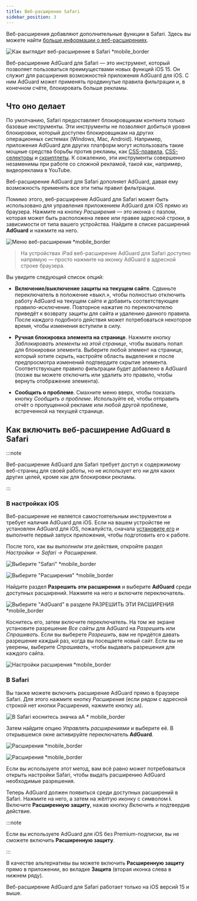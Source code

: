 ```yaml
---
title: Веб-расширение Safari
sidebar_position: 3
---
```


Веб-расширения добавляют дополнительные функции в Safari. Здесь вы можете найти [больше информации о веб-расширениях](https://developer.apple.com/documentation/safariservices/safari_web_extensions).

![Как выглядит веб-расширение в Safari *mobile_border](https://cdn.adtidy.org/public/Adguard/kb/iOS/webext/menu_ru.png)

Веб-расширение AdGuard для Safari — это инструмент, который позволяет пользоваться преимуществами новых функций iOS 15. Он служит для расширения возможностей приложения AdGuard для iOS. С ним AdGuard может применять продвинутые правила фильтрации и, в конечном счёте, блокировать больше рекламы.

## Что оно делает

По умолчанию, Safari предоставляет блокировщикам контента только базовые инструменты. Эти инструменты не позволяют добиться уровня блокировки, который доступен блокировщикам на других операционных системах (Windows, Mac, Android). Например, приложения AdGuard для других платформ могут использовать такие мощные средства борьбы против рекламы, как [CSS-правила](/general/ad-filtering/create-own-filters#cosmetic-css-rules), [CSS-селекторы](/general/ad-filtering/create-own-filters#extended-css-selectors) и [скриптлеты](/general/ad-filtering/create-own-filters#scriptlets). К сожалению, эти инструменты совершенно незаменимы при работе со сложной рекламой, такой как, например, видеореклама в YouTube.

Веб-расширение AdGuard для Safari дополняет AdGuard, давая ему возможность применять все эти типы правил фильтрации.

Помимо этого, веб-расширение AdGuard для Safari может быть использовано для управления приложением AdGuard для iOS прямо из браузера. Нажмите на кнопку *Расширения* — это иконка с пазлом, которая может быть расположена левее или правее адресной строки, в зависимости от типа вашего устройства. Найдите в списке расширений **AdGuard** и нажмите на него.

![Меню веб-расширения *mobile_border](https://cdn.adtidy.org/public/Adguard/kb/iOS/webext/ext_adguard_ru.png)
> На устройствах iPad веб-расширение AdGuard для Safari доступно напрямую — просто нажмите на иконку AdGuard в адресной строке браузера.

Вы увидите следующий список опций:

- **Включение/выключение защиты на текущем сайте**. Сдвиньте переключатель в положение «выкл.», чтобы полностью отключить работу AdGuard на текущем сайте и добавить соответствующее правило-исключение. Повторное нажатие по переключателю приведёт к возврату защиты для сайта и удалению данного правила. После каждого подобного действия может потребоваться некоторое время, чтобы изменения вступили в силу.

- **Ручная блокировка элемента на странице**. Нажмите кнопку *Заблокировать элементы на этой странице*, чтобы вызвать попап для блокировки элемента. Выберите любой элемент на странице, который хотите скрыть, настройте область выделения и после предпросмотра изменений подтвердите скрытие элемента. Соответствующее правило фильтрации будет добавлено в AdGuard (позже вы можете отключить или удалить это правило, чтобы вернуть отображение элемента).

- **Сообщить о проблеме**. Смахните меню вверх, чтобы показать кнопку *Сообщить о проблеме*. Используйте её, чтобы отправить отчёт о пропущенной рекламе или любой другой проблеме, встреченной на текущей странице.

## Как включить веб-расширение AdGuard в Safari

:::note

Веб-расширение AdGuard для Safari требует доступ к содержимому веб-страниц для своей работы, но не использует его ни для каких других целей, кроме как для блокировки рекламы.

:::

### В настройках iOS

Веб-расширение не является самостоятельным инструментом и требует наличия AdGuard для iOS. Если на вашем устройстве не установлен AdGuard для iOS, пожалуйста, сначала [установите его](../installation) и выполните первый запуск приложения, чтобы подготовить его к работе.

После того, как вы выполнили эти действия, откройте раздел *Настройки → Safari → Расширения*.

![Выберите "Safari" *mobile_border](https://cdn.adtidy.org/public/Adguard/kb/iOS/webext/settings1_ru.png)

![Выберите "Расширения" *mobile_border](https://cdn.adtidy.org/public/Adguard/kb/iOS/webext/settings2_ru.png)

Найдите раздел **Разрешить эти расширения** и выберите **AdGuard** среди доступных расширений. Нажмите на него и включите переключатель.

![Выберите "AdGuard" в разделе РАЗРЕШИТЬ ЭТИ РАСШИРЕНИЯ *mobile_border](https://cdn.adtidy.org/public/Adguard/kb/iOS/webext/settings3_ru.png)

Коснитесь его, затем включите переключатель. На том же экране установите разрешение *Все сайты* для AdGuard на *Разрешить* или *Спрашивать*. Если вы выберете *Разрешить*, вам не придётся давать разрешение каждый раз, когда вы посещаете новый сайт. Если вы не уверены, выберите *Спрашивать*, чтобы выдавать разрешения для каждого сайта.

![Настройки расширения *mobile_border](https://cdn.adtidy.org/public/Adguard/kb/iOS/webext/settings4_ru.png)

### В Safari

Вы также можете включить расширение AdGuard прямо в браузере Safari. Для этого нажмите кнопку *Расширения* (если рядом с адресной строкой нет кнопки Расширения, нажмите кнопку `aA`).

![В Safari коснитесь значка aA * mobile_border](https://cdn.adtidy.org/public/Adguard/kb/iOS/webext/safari1_ru.png)

Затем найдите опцию *Управлять расширениями* и выберите её. В открывшемся окне активируйте переключатель **AdGuard**.

![Расширения *mobile_border](https://cdn.adtidy.org/public/Adguard/kb/iOS/webext/safari2_ru.png)

![Расширения *mobile_border](https://cdn.adtidy.org/public/Adguard/kb/iOS/webext/safari3_ru.png)

Если вы используете этот метод, вам всё равно может потребоваться открыть настройки Safari, чтобы выдать расширению AdGuard необходимые разрешения.

Теперь AdGuard должен появиться среди доступных расширений в Safari. Нажмите на него, а затем на жёлтую иконку с символом **i**. Включите **Расширенную защиту**, нажав кнопку *Включить* и подтвердив действие.

:::note

Если вы используете AdGuard для iOS без Premium-подписки, вы не сможете включить **Расширенную защиту**.

:::

В качестве альтернативы вы можете включить **Расширенную защиту** прямо в приложении, во вкладке **Защита** (вторая иконка слева в нижнем ряду).

Веб-расширение AdGuard для Safari работает только на iOS версий 15 и выше.
